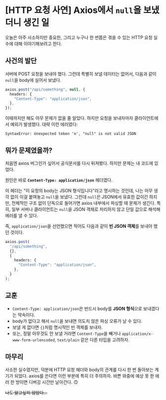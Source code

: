 # [HTTP 요청 사연] Axios에서 `null`을 보냈더니 생긴 일

오늘은 아주 사소하지만 중요한, 그리고 누구나 한 번쯤은 겪을 수 있는 HTTP 요청 실수에 대해 이야기해보려고 한다.

## 사건의 발단

서버에 POST 요청을 보내야 했다. 그런데 특별히 보낼 데이터는 없어서, 다음과 같이 `null`을 body에 실어서 보냈다.

```ts
axios.post("/api/something", null, {
  headers: {
    "Content-Type": "application/json",
  },
});
```

이때까지만 해도 아무 문제가 없을 줄 알았다. 하지만 요청을 보내자마자 클라이언트에서 예외가 발생했다. 대략 이런 에러였다:

```
SyntaxError: Unexpected token 'n', "null" is not valid JSON
```

## 뭐가 문제였을까?

처음엔 axios 버그인가 싶어서 공식문서를 다시 뒤져봤다. 하지만 문제는 내 코드에 있었다.

원인은 바로 **`Content-Type: application/json`** 헤더였다.

이 헤더는 "이 요청의 body는 JSON 형식입니다"라고 명시하는 것인데, 나는 아무 생각 없이 이걸 붙여놓고 `null`을 보냈다. 그런데 `null`은 JSON에서 유효한 값이긴 하지만, 전체적인 구조 없이 단독으로 들어가면 axios 내부에서 파싱할 때 문제가 생긴다. 특히, 일부 서버나 클라이언트는 `null`을 JSON 객체로 처리하지 않고 단일 값으로 해석해 에러를 낼 수 있다.

즉, `application/json`을 선언했으면 적어도 다음과 같이 **빈 JSON 객체**를 보내야 했던 것이다.

```ts
axios.post(
  "/api/something",
  {},
  {
    headers: {
      "Content-Type": "application/json",
    },
  }
);
```

## 교훈

- `Content-Type: application/json`은 반드시 body를 **JSON 형식**으로 보내겠다는 약속이다.
- body가 없다고 해서 `null`을 보내면 의도치 않은 파싱 오류가 날 수 있다.
- 보낼 게 없다면 `{}`처럼 명시적인 빈 객체를 보내자.
- 또는, 정말 아무것도 안 보낼 거라면 `Content-Type`을 빼거나 `application/x-www-form-urlencoded`, `text/plain` 같은 다른 타입을 고려하자.

## 마무리

사소한 실수였지만, 덕분에 HTTP 요청 헤더와 body의 관계를 다시 한 번 돌아보는 계기가 되었다. axios를 쓴다면 이런 부분에 특히 더 주의하자. 바쁜 와중에 예상 못 한 에러 한 방이면 디버깅 시간만 날아간다. 🙃

~~나도 알고싶지 않았다...~~

